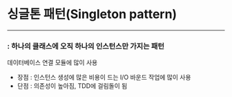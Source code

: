 # 싱글톤 패턴(Singleton pattern)

---

### : 하나의 클래스에 오직 하나의 인스턴스만 가지는 패턴
데이터베이스 연결 모듈에 많이 사용

- 장점 : 인스턴스 생성에 많은 비용이 드는 I/O 바운드 작업에 많이 사용
- 단점 : 의존성이 높아짐, TDD에 걸림돌이 됨
